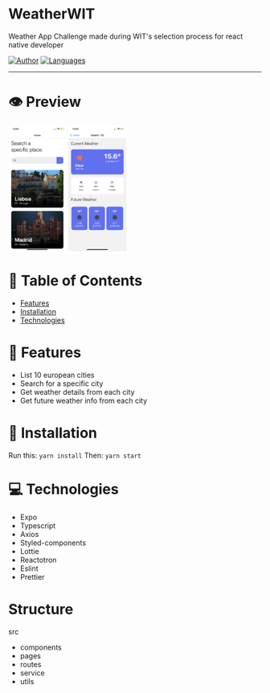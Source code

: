 # WeatherWIT
 Weather App Challenge made during WIT's selection process for react native developer

[![Author](https://img.shields.io/badge/author-DanielJ06-7FCD91?style=flat-square)](https://github.com/danielj06)
[![Languages](https://img.shields.io/github/languages/count/DanielJ06/WeatherWIT?color=%7FCD91&style=flat-square)](#)

<hr />

# :eye: Preview

<img height="250" src=".github/assets/home.PNG" />
<img height="250" src=".github/assets/info.PNG" />

# :pushpin: Table of Contents

* [Features](#brain-features)
* [Installation](#construction_worker-installation)
* [Technologies](#computer-technologies)

# :brain: Features

* List 10 european cities
* Search for a specific city
* Get weather details from each city
* Get future weather info from each city

# :construction_worker: Installation

Run this: ``` yarn install ```
Then: ``` yarn start ```

# :computer: Technologies

* Expo
* Typescript
* Axios
* Styled-components
* Lottie
* Reactotron
* Eslint
* Prettier

# Structure

src
 - components
 - pages
 - routes
 - service
 - utils
